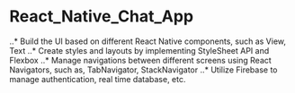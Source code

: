 # React_Native_Chat_App

..* Build the UI based on different React Native components, such as View, Text
..* Create styles and layouts by implementing StyleSheet API and Flexbox
..* Manage navigations between different screens using React Navigators, such as, TabNavigator, StackNavigator
..* Utilize Firebase to manage authentication, real time database, etc.
